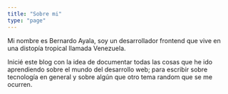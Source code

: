 ```yaml
---
title: "Sobre mi"
type: "page"
---
```


Mi nombre es Bernardo Ayala, soy un desarrollador frontend que vive en una distopía tropical llamada Venezuela.

Inicié este blog con la idea de documentar todas las cosas que he ido aprendiendo sobre el mundo del desarrollo web; para escribir sobre tecnología en general y sobre algún que otro tema random que se me ocurren.
